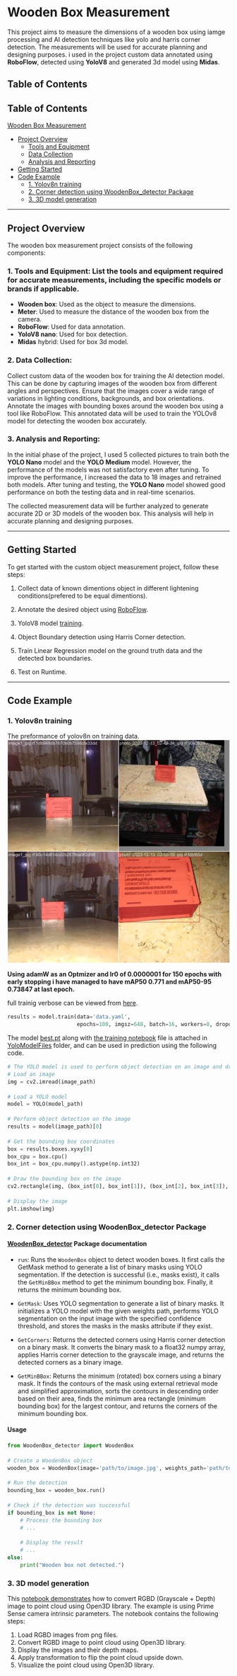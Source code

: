 # Wooden Box Measurement

This project aims to measure the dimensions of a wooden box using iamge processing and AI detection techniques like yolo and harris corner detection. The measurements will be used for accurate planning and designing purposes.
i used in the project custom data annotated using **RoboFlow**, detected using **YoloV8** and generated 3d model using **Midas**.

## Table of Contents

## Table of Contents

[Wooden Box Measurement](#wooden-box-measurement)
- [Project Overview](#project-overview)
    - [Tools and Equipment](#tools-and-equipment)
    - [Data Collection](#data-collection)
    - [Analysis and Reporting](#analysis-and-reporting)
- [Getting Started](#getting-started)
- [Code Example](#code-example)
    - [1. Yolov8n training](#1-yolov8n-training)
    - [2. Corner detection using WoodenBox_detector Package](#2-corner-detection-using-woodenbox_detector-package)
    - [3. 3D model generation](#3-3d-model-generation)
        

---

## Project Overview

The wooden box measurement project consists of the following components:

### 1. **Tools and Equipment**: List the tools and equipment required for accurate measurements, including the specific models or brands if applicable.

- **Wooden box**: Used as the object to measure the dimensions.
- **Meter**: Used to measure the distance of the wooden box from the camera.
- **RoboFlow**: Used for data annotation.
- **YoloV8 nano**: Used for box detection.
- **Midas** hybrid: Used for box 3d model.

### 2. **Data Collection**: 

Collect custom data of the wooden box for training the AI detection model. This can be done by capturing images of the wooden box from different angles and perspectives. Ensure that the images cover a wide range of variations in lighting conditions, backgrounds, and box orientations. Annotate the images with bounding boxes around the wooden box using a tool like RoboFlow. This annotated data will be used to train the YOLOv8 model for detecting the wooden box accurately.

### 3. **Analysis and Reporting**: 

In the initial phase of the project, I used 5 collected pictures to train both the **YOLO Nano** model and the **YOLO Medium** model. However, the performance of the models was not satisfactory even after tuning. To improve the performance, I increased the data to 18 images and retrained both models. After tuning and testing, the **YOLO Nano** model showed good performance on both the testing data and in real-time scenarios.

The collected measurement data will be further analyzed to generate accurate 2D or 3D models of the wooden box. This analysis will help in accurate planning and designing purposes.

---
## Getting Started

To get started with the custom object measurement project, follow these steps:

1. Collect data of known dimentions object in different lightening conditions(prefered to be equal dimentions).

2. Annotate the desired object using [RoboFlow](https://universe.roboflow.com/hatem-mohamed-ygb1n/box-js3ok).

3. YoloV8 model [training](YoloModelFiles\Wooden_Box_YoloV8_Train.ipynb).

4. Object Boundary detection using Harris Corner detection.

5. Train Linear Regression model on the ground truth data and the detected box boundaries.

6. Test on Runtime.

---
## Code Example

### 1. Yolov8n training
The preformance of yolov8n on training data.
![Image got from yolo tarining files](YoloModelFiles\train_batch272.jpg)

**Using adamW as an Optmizer and lr0 of 0.0000001 for 150 epochs with early stopping i have managed to have mAP50 0.771 and mAP50-95 0.73847 at last epoch.**

full trainig verbose can be viewed from [here](YoloModelFiles\results.csv).
```python
results = model.train(data='data.yaml',
                      epochs=100, imgsz=640, batch=16, workers=8, dropout=0.5, augment=True, optimizer='AdamW', lr0=0.0000001)
```
The model [best.pt](YoloModelFiles\best.pt) along with [the training notebook](YoloModelFiles\Wooden_Box_YoloV8_Train.ipynb) file is attached in [YoloModelFiles](YoloModelFiles) folder, and can be used in prediction using the following code.
```python 
# The YOLO model is used to perform object detection on an image and draw the bounding box on the image
# Load an image
img = cv2.imread(image_path)

# Load a YOLO model
model = YOLO(model_path)

# Perform object detection on the image
results = model(image_path)[0]

# Get the bounding box coordinates
box = results.boxes.xyxy[0]
box_cpu = box.cpu()
box_int = box_cpu.numpy().astype(np.int32)

# Draw the bounding box on the image
cv2.rectangle(img, (box_int[0], box_int[1]), (box_int[2], box_int[3]), (0, 255, 0), 2)

# Display the image
plt.imshow(img)
```
### 2. Corner detection using WoodenBox_detector Package

#### [WoodenBox_detector](WoodenBox_detector\WoodenBox_detector.py) Package documentation

- `run`: Runs the `WoodenBox` object to detect wooden boxes. It first calls the GetMask method to generate a list of binary masks using YOLO segmentation. If the detection is successful (i.e., masks exist), it calls the `GetMinBBox` method to get the minimum bounding box. Finally, it returns the minimum bounding box.

- `GetMask`: Uses YOLO segmentation to generate a list of binary masks. It initializes a YOLO model with the given weights path, performs YOLO segmentation on the input image with the specified confidence threshold, and stores the masks in the masks attribute if they exist.

- `GetCorners`: Returns the detected corners using Harris corner detection on a binary mask. It converts the binary mask to a float32 numpy array, applies Harris corner detection to the grayscale image, and returns the detected corners as a binary image.

- `GetMinBBox`: Returns the minimum (rotated) box corners using a binary mask. It finds the contours of the mask using external retrieval mode and simplified approximation, sorts the contours in descending order based on their area, finds the minimum area rectangle (minimum bounding box) for the largest contour, and returns the corners of the minimum bounding box.
#### Usage
```python
from WoodenBox_detector import WoodenBox

# Create a WoodenBox object
wooden_box = WoodenBox(image='path/to/image.jpg', weights_path='path/to/weights.pt')

# Run the detection
bounding_box = wooden_box.run()

# Check if the detection was successful
if bounding_box is not None:
    # Process the bounding box
    # ...

    # Display the result
    # ...
else:
    print("Wooden box not detected.")

```
### 3. 3D model generation
This [notebook demonstrates](depthToPointCloud.ipynb) how to convert RGBD (Grayscale + Depth) image to point cloud using Open3D library. The example is using Prime Sense camera intrinsic parameters. The notebook contains the following steps:

1. Load RGBD images from png files.
2. Convert RGBD image to point cloud using Open3D library.
3. Display the images and their depth maps.
4. Apply transformation to flip the point cloud upside down.
5. Visualize the point cloud using Open3D library.

